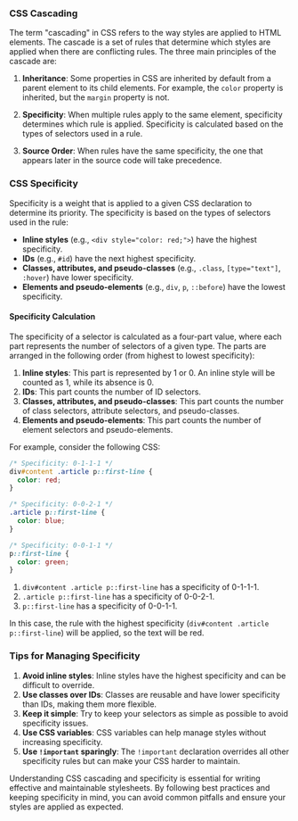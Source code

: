 ### CSS Cascading

The term "cascading" in CSS refers to the way styles are applied to HTML elements. The cascade is a set of rules that determine which styles are applied when there are conflicting rules. The three main principles of the cascade are:

1. **Inheritance**: Some properties in CSS are inherited by default from a parent element to its child elements. For example, the `color` property is inherited, but the `margin` property is not.

2. **Specificity**: When multiple rules apply to the same element, specificity determines which rule is applied. Specificity is calculated based on the types of selectors used in a rule.

3. **Source Order**: When rules have the same specificity, the one that appears later in the source code will take precedence.

### CSS Specificity

Specificity is a weight that is applied to a given CSS declaration to determine its priority. The specificity is based on the types of selectors used in the rule:

- **Inline styles** (e.g., `<div style="color: red;">`) have the highest specificity.
- **IDs** (e.g., `#id`) have the next highest specificity.
- **Classes, attributes, and pseudo-classes** (e.g., `.class`, `[type="text"]`, `:hover`) have lower specificity.
- **Elements and pseudo-elements** (e.g., `div`, `p`, `::before`) have the lowest specificity.

#### Specificity Calculation

The specificity of a selector is calculated as a four-part value, where each part represents the number of selectors of a given type. The parts are arranged in the following order (from highest to lowest specificity):

1. **Inline styles**: This part is represented by 1 or 0. An inline style will be counted as 1, while its absence is 0.
2. **IDs**: This part counts the number of ID selectors.
3. **Classes, attributes, and pseudo-classes**: This part counts the number of class selectors, attribute selectors, and pseudo-classes.
4. **Elements and pseudo-elements**: This part counts the number of element selectors and pseudo-elements.

For example, consider the following CSS:

```css
/* Specificity: 0-1-1-1 */
div#content .article p::first-line {
  color: red;
}

/* Specificity: 0-0-2-1 */
.article p::first-line {
  color: blue;
}

/* Specificity: 0-0-1-1 */
p::first-line {
  color: green;
}
```

1. `div#content .article p::first-line` has a specificity of 0-1-1-1.
2. `.article p::first-line` has a specificity of 0-0-2-1.
3. `p::first-line` has a specificity of 0-0-1-1.

In this case, the rule with the highest specificity (`div#content .article p::first-line`) will be applied, so the text will be red.

### Tips for Managing Specificity

1. **Avoid inline styles**: Inline styles have the highest specificity and can be difficult to override.
2. **Use classes over IDs**: Classes are reusable and have lower specificity than IDs, making them more flexible.
3. **Keep it simple**: Try to keep your selectors as simple as possible to avoid specificity issues.
4. **Use CSS variables**: CSS variables can help manage styles without increasing specificity.
5. **Use `!important` sparingly**: The `!important` declaration overrides all other specificity rules but can make your CSS harder to maintain.

Understanding CSS cascading and specificity is essential for writing effective and maintainable stylesheets. By following best practices and keeping specificity in mind, you can avoid common pitfalls and ensure your styles are applied as expected.